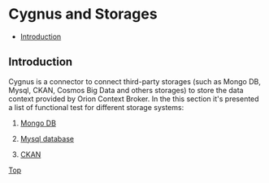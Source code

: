 # Cygnus and Storages #

* [Introduction](#introduction)

## Introduction ##

Cygnus is a connector to connect third-party storages (such as Mongo DB, Mysql, CKAN, Cosmos Big Data and others storages) to store the data context provided by Orion Context Broker.
In the this section it's presented a list of functional test for different storage systems:

1. [Mongo DB](cygnus.mongo)

2. [Mysql database](cygnus.mysql)

4. [CKAN](cygnus.ckan)

[Top](#cygnus-and-storages)